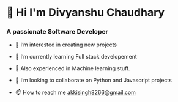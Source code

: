 # 👋 Hi I'm Divyanshu Chaudhary
### A passionate Software Developer

- 👀 I’m interested in creating new projects
- 🌱 I’m currently learning Full stack developement

- 🌱 Also experienced in Machine learning stuff. 
- 💞️ I’m looking to collaborate on Python and Javascript projects
- 📫 How to reach me akkisingh8266@gmail.com

<!---
akshit614/akshit614 is a ✨ special ✨ repository because its `README.md` (this file) appears on your GitHub profile.
You can click the Preview link to take a look at your changes.
--->

